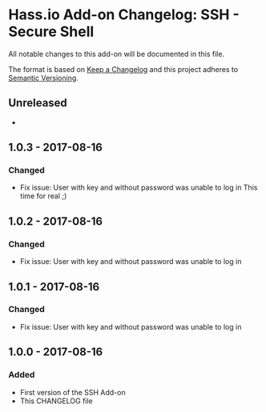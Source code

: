 # Hass.io Add-on Changelog: SSH - Secure Shell

All notable changes to this add-on will be documented in this file.

The format is based on [Keep a Changelog](http://keepachangelog.com/en/1.0.0/)
and this project adheres to [Semantic Versioning](http://semver.org/spec/v2.0.0.html).

## Unreleased
-
## 1.0.3 - 2017-08-16
### Changed
- Fix issue: User with key and without password was unable to log in
  This time for real ;)

## 1.0.2 - 2017-08-16
### Changed
- Fix issue: User with key and without password was unable to log in

## 1.0.1 - 2017-08-16
### Changed
- Fix issue: User with key and without password was unable to log in

## 1.0.0 - 2017-08-16
### Added
- First version of the SSH Add-on
- This CHANGELOG file
